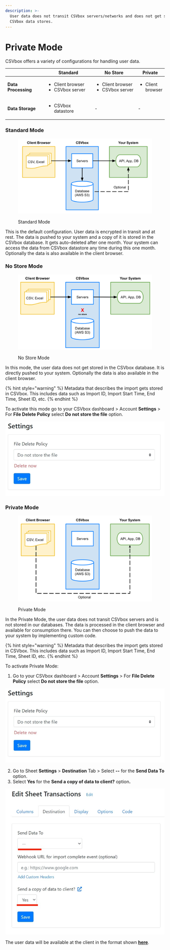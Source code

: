 ```yaml
---
description: >-
  User data does not transit CSVbox servers/networks and does not get stored in
  CSVbox data stores.
---
```


# Private Mode

CSVbox offers a variety of configurations for handling user data.

<table><thead><tr><th width="149"> </th><th width="202">Standard</th><th width="178">No Store</th><th>Private</th></tr></thead><tbody><tr><td><strong>Data Processing</strong></td><td><ul><li>Client browser</li><li>CSVbox server</li></ul></td><td><ul><li>Client browser</li><li>CSVbox server</li></ul></td><td><ul><li>Client browser</li></ul></td></tr><tr><td><strong>Data Storage</strong></td><td><ul><li>CSVbox datastore</li></ul></td><td>-</td><td>-</td></tr></tbody></table>

### Standard Mode

<figure><img src="../.gitbook/assets/Standard Mode.svg" alt=""><figcaption><p>Standard Mode</p></figcaption></figure>

This is the default configuration. User data is encrypted in transit and at rest. The data is pushed to your system and a copy of it is stored in the CSVbox database. It gets auto-deleted after one month. Your system can access the data from CSVbox datastore any time during this one month. Optionally the data is also available in the client browser.

### No Store Mode

<figure><img src="../.gitbook/assets/No Store Mode.svg" alt=""><figcaption><p>No Store Mode</p></figcaption></figure>

In this mode, the user data does not get stored in the CSVbox database. It is directly pushed to your system. Optionally the data is also available in the client browser.

{% hint style="warning" %}
Metadata that describes the import gets stored in CSVbox. This includes data such as Import ID, Import Start Time, End Time, Sheet ID, etc.
{% endhint %}

To activate this mode go to your CSVbox dashboard > Account **Settings** > For **File Delete Policy** select **Do not store the file** option.

![](<../.gitbook/assets/do not store.jpg>)

### Private Mode

<figure><img src="../.gitbook/assets/Private Mode.svg" alt=""><figcaption><p>Private Mode</p></figcaption></figure>

In the Private Mode, the user data does not transit CSVbox servers and is not stored in our databases. The data is processed in the client browser and available for consumption there. You can then choose to push the data to your system by implementing custom code.

{% hint style="warning" %}
Metadata that describes the import gets stored in CSVbox. This includes data such as Import ID, Import Start Time, End Time, Sheet ID, etc.
{% endhint %}

To activate Private Mode:

1. Go to your CSVbox dashboard > Account **Settings** > For **File Delete Policy** select **Do not store the file** option.

![](<../.gitbook/assets/do not store.jpg>)

2. Go to Sheet **Settings** > **Destination** Tab > Select **--** for the **Send Data To** option.
3. Select **Yes** for the **Send a copy of data to client?** optio&#x6E;**.**

![](../.gitbook/assets/sheetsettings.jpg)

The user data will be available at the client in the format shown [**here**](../getting-started/3.-receive-data.md#data-at-the-client-side).
